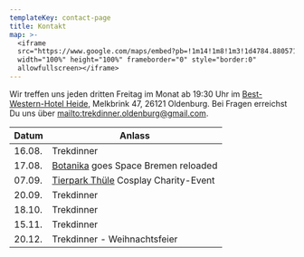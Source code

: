 ```yaml
---
templateKey: contact-page
title: Kontakt
map: >-
  <iframe
  src="https://www.google.com/maps/embed?pb=!1m14!1m8!1m3!1d4784.880571811187!2d8.202221!3d53.156139!3m2!1i1024!2i768!4f13.1!3m3!1m2!1s0x0%3A0xc8970fb1feaefc4c!2sBest+Western+Hotel+Heide+Oldenburg!5e0!3m2!1sen!2sus!4v1563031014541!5m2!1sen!2sus"
  width="100%" height="100%" frameborder="0" style="border:0"
  allowfullscreen></iframe>
---
```

Wir treffen uns jeden dritten Freitag im Monat ab 19:30 Uhr im [Best-Western-Hotel Heide](https://www.hotel-heide-oldenburg.de/), Melkbrink 47, 26121 Oldenburg. Bei Fragen erreichst Du uns über <mailto:trekdinner.oldenburg@gmail.com>.

| Datum  | Anlass                                                                        |
| ------ | ----------------------------------------------------------------------------- |
| 16.08. | Trekdinner                                                                    |
| 17.08. | [Botanika](https://www.botanika-bremen.de/) goes Space Bremen reloaded        |
| 07.09. | [Tierpark Thüle](http://tier-freizeitpark.de/index.php) Cosplay Charity-Event |
| 20.09. | Trekdinner                                                                    |
| 18.10. | Trekdinner                                                                    |
| 15.11. | Trekdinner                                                                    |
| 20.12. | Trekdinner - Weihnachtsfeier                                                  |
